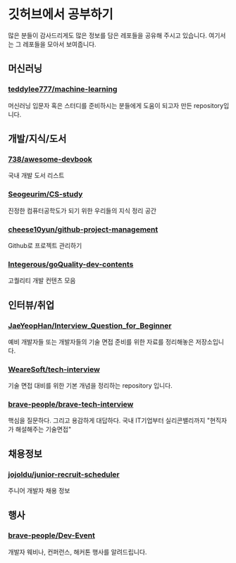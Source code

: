 # 깃허브에서 공부하기
많은 분들이 감사드리게도 많은 정보를 담은 레포들을 공유해 주시고 있습니다. 여기서는 그 레포들을 모아서 보여줍니다.

## 머신러닝
### [teddylee777/machine-learning](https://github.com/teddylee777/machine-learning)
머신러닝 입문자 혹은 스터디를 준비하시는 분들에게 도움이 되고자 만든 repository입니다.

## 개발/지식/도서
### [738/awesome-devbook](https://github.com/738/awesome-devbook)
국내 개발 도서 리스트

### [Seogeurim/CS-study](https://github.com/Seogeurim/CS-study)
진정한 컴퓨터공학도가 되기 위한 우리들의 지식 정리 공간

### [cheese10yun/github-project-management](https://github.com/cheese10yun/github-project-management)
Github로 프로젝트 관리하기

### [Integerous/goQuality-dev-contents](https://github.com/Integerous/goQuality-dev-contents)
고퀄리티 개발 컨텐츠 모음

## 인터뷰/취업
### [JaeYeopHan/Interview_Question_for_Beginner](https://github.com/JaeYeopHan/Interview_Question_for_Beginner)
예비 개발자들 또는 개발자들의 기술 면접 준비를 위한 자료를 정리해놓은 저장소입니다. 

### [WeareSoft/tech-interview](https://github.com/WeareSoft/tech-interview)
기술 면접 대비를 위한 기본 개념을 정리하는 repository 입니다.

### [brave-people/brave-tech-interview](https://github.com/brave-people/brave-tech-interview)
핵심을 질문하다. 그리고 용감하게 대답하다. 국내 IT기업부터 실리콘밸리까지 "현직자가 해설해주는 기술면접"

## 채용정보
### [jojoldu/junior-recruit-scheduler](https://github.com/jojoldu/junior-recruit-scheduler)
주니어 개발자 채용 정보

## 행사
### [brave-people/Dev-Event](https://github.com/brave-people/Dev-Event)
개발자 웨비나, 컨퍼런스, 해커톤 행사를 알려드립니다.

